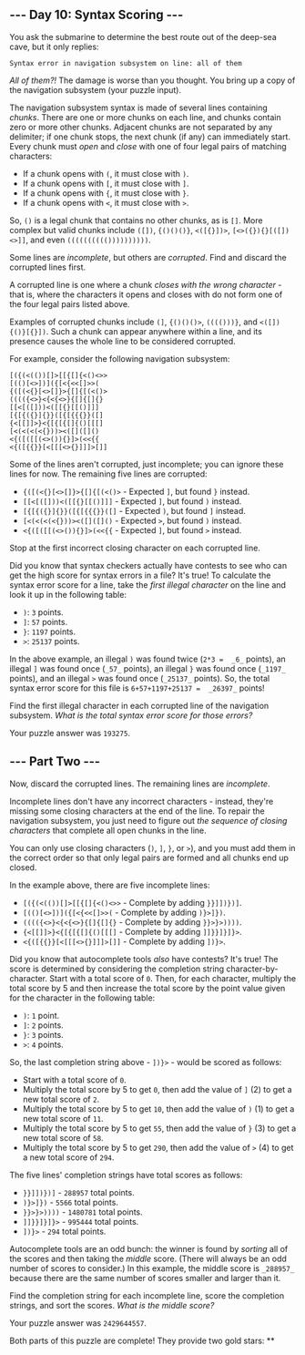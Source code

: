 
## --- Day 10: Syntax Scoring ---

You ask the submarine to determine the best route out of the deep-sea cave, but it only replies:

```
Syntax error in navigation subsystem on line: all of them
```

_All of them?!_  The damage is worse than you thought. You bring up a copy of the navigation subsystem (your puzzle input).

The navigation subsystem syntax is made of several lines containing  _chunks_. There are one or more chunks on each line, and chunks contain zero or more other chunks. Adjacent chunks are not separated by any delimiter; if one chunk stops, the next chunk (if any) can immediately start. Every chunk must  _open_  and  _close_  with one of four legal pairs of matching characters:

-   If a chunk opens with  `(`, it must close with  `)`.
-   If a chunk opens with  `[`, it must close with  `]`.
-   If a chunk opens with  `{`, it must close with  `}`.
-   If a chunk opens with  `<`, it must close with  `>`.

So,  `()`  is a legal chunk that contains no other chunks, as is  `[]`. More complex but valid chunks include  `([])`,  `{()()()}`,  `<([{}])>`,  `[<>({}){}[([])<>]]`, and even  `(((((((((())))))))))`.

Some lines are  _incomplete_, but others are  _corrupted_. Find and discard the corrupted lines first.

A corrupted line is one where a chunk  _closes with the wrong character_  - that is, where the characters it opens and closes with do not form one of the four legal pairs listed above.

Examples of corrupted chunks include  `(]`,  `{()()()>`,  `(((()))}`, and  `<([]){()}[{}])`. Such a chunk can appear anywhere within a line, and its presence causes the whole line to be considered corrupted.

For example, consider the following navigation subsystem:

```
[({(<(())[]>[[{[]{<()<>>
[(()[<>])]({[<{<<[]>>(
{([(<{}[<>[]}>{[]{[(<()>
(((({<>}<{<{<>}{[]{[]{}
[[<[([]))<([[{}[[()]]]
[{[{({}]{}}([{[{{{}}([]
{<[[]]>}<{[{[{[]{()[[[]
[<(<(<(<{}))><([]([]()
<{([([[(<>()){}]>(<<{{
<{([{{}}[<[[[<>{}]]]>[]]

```

Some of the lines aren't corrupted, just incomplete; you can ignore these lines for now. The remaining five lines are corrupted:

-   `{([(<{}[<>[]}>{[]{[(<()>`  - Expected  `]`, but found  `}`  instead.
-   `[[<[([]))<([[{}[[()]]]`  - Expected  `]`, but found  `)`  instead.
-   `[{[{({}]{}}([{[{{{}}([]`  - Expected  `)`, but found  `]`  instead.
-   `[<(<(<(<{}))><([]([]()`  - Expected  `>`, but found  `)`  instead.
-   `<{([([[(<>()){}]>(<<{{`  - Expected  `]`, but found  `>`  instead.

Stop at the first incorrect closing character on each corrupted line.

Did you know that syntax checkers actually have contests to see who can get the high score for syntax errors in a file? It's true! To calculate the syntax error score for a line, take the  _first illegal character_  on the line and look it up in the following table:

-   `)`:  `3`  points.
-   `]`:  `57`  points.
-   `}`:  `1197`  points.
-   `>`:  `25137`  points.

In the above example, an illegal  `)`  was found twice (`2*3 =  _6_`  points), an illegal  `]`  was found once (`_57_`  points), an illegal  `}`  was found once (`_1197_`  points), and an illegal  `>`  was found once (`_25137_`  points). So, the total syntax error score for this file is  `6+57+1197+25137 =  _26397_`  points!

Find the first illegal character in each corrupted line of the navigation subsystem.  _What is the total syntax error score for those errors?_

Your puzzle answer was  `193275`.

## --- Part Two ---

Now, discard the corrupted lines. The remaining lines are  _incomplete_.

Incomplete lines don't have any incorrect characters - instead, they're missing some closing characters at the end of the line. To repair the navigation subsystem, you just need to figure out  _the sequence of closing characters_  that complete all open chunks in the line.

You can only use closing characters (`)`,  `]`,  `}`, or  `>`), and you must add them in the correct order so that only legal pairs are formed and all chunks end up closed.

In the example above, there are five incomplete lines:

-   `[({(<(())[]>[[{[]{<()<>>`  - Complete by adding  `}}]])})]`.
-   `[(()[<>])]({[<{<<[]>>(`  - Complete by adding  `)}>]})`.
-   `(((({<>}<{<{<>}{[]{[]{}`  - Complete by adding  `}}>}>))))`.
-   `{<[[]]>}<{[{[{[]{()[[[]`  - Complete by adding  `]]}}]}]}>`.
-   `<{([{{}}[<[[[<>{}]]]>[]]`  - Complete by adding  `])}>`.

Did you know that autocomplete tools  _also_  have contests? It's true! The score is determined by considering the completion string character-by-character. Start with a total score of  `0`. Then, for each character, multiply the total score by 5 and then increase the total score by the point value given for the character in the following table:

-   `)`:  `1`  point.
-   `]`:  `2`  points.
-   `}`:  `3`  points.
-   `>`:  `4`  points.

So, the last completion string above -  `])}>`  - would be scored as follows:

-   Start with a total score of  `0`.
-   Multiply the total score by 5 to get  `0`, then add the value of  `]`  (2) to get a new total score of  `2`.
-   Multiply the total score by 5 to get  `10`, then add the value of  `)`  (1) to get a new total score of  `11`.
-   Multiply the total score by 5 to get  `55`, then add the value of  `}`  (3) to get a new total score of  `58`.
-   Multiply the total score by 5 to get  `290`, then add the value of  `>`  (4) to get a new total score of  `294`.

The five lines' completion strings have total scores as follows:

-   `}}]])})]`  -  `288957`  total points.
-   `)}>]})`  -  `5566`  total points.
-   `}}>}>))))`  -  `1480781`  total points.
-   `]]}}]}]}>`  -  `995444`  total points.
-   `])}>`  -  `294`  total points.

Autocomplete tools are an odd bunch: the winner is found by  _sorting_  all of the scores and then taking the  _middle_  score. (There will always be an odd number of scores to consider.) In this example, the middle score is  `_288957_`  because there are the same number of scores smaller and larger than it.

Find the completion string for each incomplete line, score the completion strings, and sort the scores.  _What is the middle score?_

Your puzzle answer was  `2429644557`.

Both parts of this puzzle are complete! They provide two gold stars: **